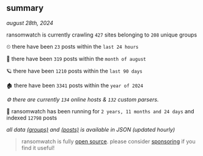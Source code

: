 
## summary
_august 28th, 2024_

ransomwatch is currently crawling `427` sites belonging to `208` unique groups

⏲ there have been `23` posts within the `last 24 hours`

🦈 there have been `319` posts within the `month of august`

🪐 there have been `1210` posts within the `last 90 days`

🏚 there have been `3341` posts within the `year of 2024`

_⚙️ there are currently `134` online hosts & `132` custom parsers._

🦕 ransomwatch has been running for `2 years, 11 months and 24 days` and indexed `12798` posts

_all data  [(groups)](http://ransomwhat.telemetry.ltd/groups) and [(posts)](http://ransomwhat.telemetry.ltd/posts) is available in JSON (updated hourly)_

> ransomwatch is fully [open source](https://github.com/joshhighet/ransomwatch#ransomwatch--). please consider [sponsoring](https://github.com/sponsors/joshhighet) if you find it useful!
